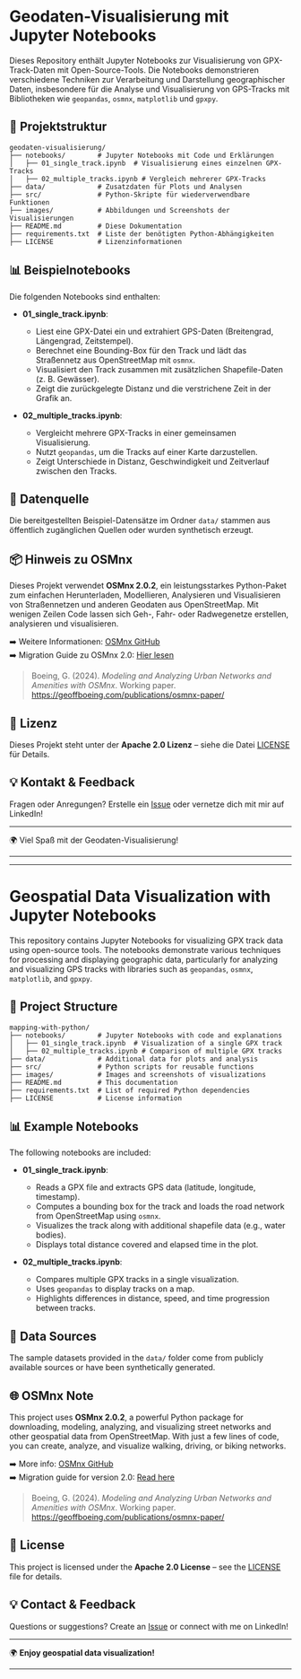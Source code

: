 # Geodaten-Visualisierung mit Jupyter Notebooks

Dieses Repository enthält Jupyter Notebooks zur Visualisierung von GPX-Track-Daten mit Open-Source-Tools. Die Notebooks demonstrieren verschiedene Techniken zur Verarbeitung und Darstellung geographischer Daten, insbesondere für die Analyse und Visualisierung von GPS-Tracks mit Bibliotheken wie `geopandas`, `osmnx`, `matplotlib` und `gpxpy`.

## 📂 Projektstruktur
```
geodaten-visualisierung/
├── notebooks/        # Jupyter Notebooks mit Code und Erklärungen
│   ├── 01_single_track.ipynb  # Visualisierung eines einzelnen GPX-Tracks
│   ├── 02_multiple_tracks.ipynb # Vergleich mehrerer GPX-Tracks
├── data/             # Zusatzdaten für Plots und Analysen
├── src/              # Python-Skripte für wiederverwendbare Funktionen
├── images/           # Abbildungen und Screenshots der Visualisierungen
├── README.md         # Diese Dokumentation
├── requirements.txt  # Liste der benötigten Python-Abhängigkeiten
├── LICENSE           # Lizenzinformationen
```

## 📊 Beispielnotebooks

Die folgenden Notebooks sind enthalten:

- **01_single_track.ipynb**: 
  - Liest eine GPX-Datei ein und extrahiert GPS-Daten (Breitengrad, Längengrad, Zeitstempel).
  - Berechnet eine Bounding-Box für den Track und lädt das Straßennetz aus OpenStreetMap mit `osmnx`.
  - Visualisiert den Track zusammen mit zusätzlichen Shapefile-Daten (z. B. Gewässer).
  - Zeigt die zurückgelegte Distanz und die verstrichene Zeit in der Grafik an.
  
- **02_multiple_tracks.ipynb**: 
  - Vergleicht mehrere GPX-Tracks in einer gemeinsamen Visualisierung.
  - Nutzt `geopandas`, um die Tracks auf einer Karte darzustellen.
  - Zeigt Unterschiede in Distanz, Geschwindigkeit und Zeitverlauf zwischen den Tracks.

## 📂 Datenquelle
Die bereitgestellten Beispiel-Datensätze im Ordner `data/` stammen aus öffentlich zugänglichen Quellen oder wurden synthetisch erzeugt.

## 📦 Hinweis zu OSMnx
Dieses Projekt verwendet **OSMnx 2.0.2**, ein leistungsstarkes Python-Paket zum einfachen Herunterladen, Modellieren, Analysieren und Visualisieren von Straßennetzen und anderen Geodaten aus OpenStreetMap. Mit wenigen Zeilen Code lassen sich Geh-, Fahr- oder Radwegenetze erstellen, analysieren und visualisieren. 

➡️ Weitere Informationen: [OSMnx GitHub](https://github.com/gboeing/osmnx)  
➡️ Migration Guide zu OSMnx 2.0: [Hier lesen](https://github.com/gboeing/osmnx/blob/main/MIGRATING.md)

> Boeing, G. (2024). *Modeling and Analyzing Urban Networks and Amenities with OSMnx*. Working paper. https://geoffboeing.com/publications/osmnx-paper/

## 📜 Lizenz
Dieses Projekt steht unter der **Apache 2.0 Lizenz** – siehe die Datei [LICENSE](LICENSE) für Details.

## 💡 Kontakt & Feedback
Fragen oder Anregungen? Erstelle ein [Issue](https://github.com/clmnsspkt/MappingWithPython/issues) oder vernetze dich mit mir auf LinkedIn!

---
🌍 Viel Spaß mit der Geodaten-Visualisierung!



-----------------------
-----------------------


# **Geospatial Data Visualization with Jupyter Notebooks**

This repository contains Jupyter Notebooks for visualizing GPX track data using open-source tools. The notebooks demonstrate various techniques for processing and displaying geographic data, particularly for analyzing and visualizing GPS tracks with libraries such as `geopandas`, `osmnx`, `matplotlib`, and `gpxpy`.

## 📂 **Project Structure**
```
mapping-with-python/
├── notebooks/        # Jupyter Notebooks with code and explanations
│   ├── 01_single_track.ipynb  # Visualization of a single GPX track
│   ├── 02_multiple_tracks.ipynb # Comparison of multiple GPX tracks
├── data/             # Additional data for plots and analysis
├── src/              # Python scripts for reusable functions
├── images/           # Images and screenshots of visualizations
├── README.md         # This documentation
├── requirements.txt  # List of required Python dependencies
├── LICENSE           # License information
```

## 📊 **Example Notebooks**

The following notebooks are included:

- **01_single_track.ipynb**:
  - Reads a GPX file and extracts GPS data (latitude, longitude, timestamp).
  - Computes a bounding box for the track and loads the road network from OpenStreetMap using `osmnx`.
  - Visualizes the track along with additional shapefile data (e.g., water bodies).
  - Displays total distance covered and elapsed time in the plot.

- **02_multiple_tracks.ipynb**:
  - Compares multiple GPX tracks in a single visualization.
  - Uses `geopandas` to display tracks on a map.
  - Highlights differences in distance, speed, and time progression between tracks.

## 📂 **Data Sources**
The sample datasets provided in the `data/` folder come from publicly available sources or have been synthetically generated.

## 🌐 OSMnx Note
This project uses **OSMnx 2.0.2**, a powerful Python package for downloading, modeling, analyzing, and visualizing street networks and other geospatial data from OpenStreetMap. With just a few lines of code, you can create, analyze, and visualize walking, driving, or biking networks.

➡️ More info: [OSMnx GitHub](https://github.com/gboeing/osmnx)  
➡️ Migration guide for version 2.0: [Read here](https://github.com/gboeing/osmnx/blob/main/MIGRATING.md)

> Boeing, G. (2024). *Modeling and Analyzing Urban Networks and Amenities with OSMnx*. Working paper. https://geoffboeing.com/publications/osmnx-paper/

## 📜 **License**
This project is licensed under the **Apache 2.0 License** – see the [LICENSE](LICENSE) file for details.

## 💡 **Contact & Feedback**
Questions or suggestions? Create an [Issue](https://github.com/clmnsspkt/MappingWithPython/issues) or connect with me on LinkedIn!

---
🌍 **Enjoy geospatial data visualization!**

---